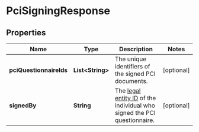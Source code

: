 

# PciSigningResponse


## Properties

| Name | Type | Description | Notes |
|------------ | ------------- | ------------- | -------------|
|**pciQuestionnaireIds** | **List&lt;String&gt;** | The unique identifiers of the signed PCI documents. |  [optional] |
|**signedBy** | **String** | The [legal entity ID](https://docs.adyen.com/api-explorer/#/legalentity/latest/post/legalEntities__resParam_id) of the individual who signed the PCI questionnaire. |  [optional] |



